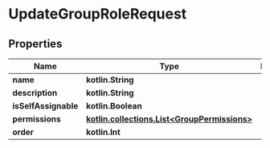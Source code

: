 
# UpdateGroupRoleRequest

## Properties
Name | Type | Description | Notes
------------ | ------------- | ------------- | -------------
**name** | **kotlin.String** |  |  [optional]
**description** | **kotlin.String** |  |  [optional]
**isSelfAssignable** | **kotlin.Boolean** |  |  [optional]
**permissions** | [**kotlin.collections.List&lt;GroupPermissions&gt;**](GroupPermissions.md) |  |  [optional]
**order** | **kotlin.Int** |  |  [optional]



